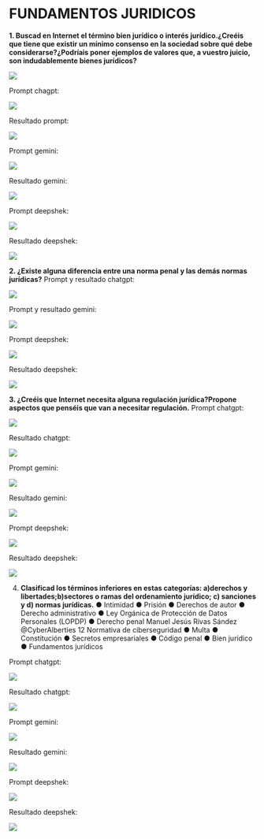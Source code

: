 # FUNDAMENTOS JURIDICOS

**1. Buscad en Internet el término bien jurídico o interés jurídico.¿Creéis que tiene que
existir un mínimo consenso en la sociedad sobre qué debe considerarse?¿Podríais
poner ejemplos de valores que, a vuestro juicio, son indudablemente bienes
jurídicos?**

![](Fundamentos-Jurídicos-Portada.png)

Prompt chagpt:

![]([Fundamentos-Jurídicos1.png](https://github.com/JCA2005/Ciberseguridad/blob/main/NC/Images/Fundamentos-Jur%C3%ADdicos1.png?raw=true))

Resultado prompt:

![](Fundamentos-Jurídicos2.png)

Prompt gemini:

![](Fundamentos-Jurídicos3.png)

Resultado gemini:

![](Fundamentos-Jurídicos4.png)

Prompt deepshek:

![](Fundamentos-Jurídicos5.png)

Resultado deepshek:

![](Fundamentos-Jurídicos6.png)

**2. ¿Existe alguna diferencia entre una norma penal y las demás normas jurídicas?**
Prompt y resultado chatgpt:

![](Fundamentos-Jurídicos7.png)

Prompt y resultado gemini:

![](Fundamentos-Jurídicos8.png)

Prompt deepshek:

![](Fundamentos-Jurídicos9.png)

Resultado deepshek:

![](Fundamentos-Jurídicos10.png)

**3. ¿Creéis que Internet necesita alguna regulación jurídica?Propone aspectos que
penséis que van a necesitar regulación.**
Prompt chatgpt:

![](Fundamentos-Jurídicos11.png)

Resultado chatgpt:

![](Fundamentos-Jurídicos12.png)

Prompt gemini:

![](Fundamentos-Jurídicos13.png)

Resultado gemini:

![](Fundamentos-Jurídicos14.png)

Prompt deepshek:

![](Fundamentos-Jurídicos15.png)

Resultado deepshek:

![](Fundamentos-Jurídicos16.png)

4. **Clasificad los términos inferiores en estas categorías: a)derechos y
libertades;b)sectores o ramas del ordenamiento jurídico; c) sanciones y d) normas
jurídicas.**
● Intimidad
● Prisión
● Derechos de autor
● Derecho administrativo
● Ley Orgánica de Protección de Datos Personales (LOPDP)
● Derecho penal Manuel Jesús Rivas Sández @CyberAlberties 12 Normativa de
ciberseguridad
● Multa
● Constitución
● Secretos empresariales
● Código penal
● Bien jurídico
● Fundamentos jurídicos

Prompt chatgpt:

![](Fundamentos-Jurídicos17.png)

Resultado chatgpt:

![](Fundamentos-Jurídicos18.png)

Prompt gemini:

![](Fundamentos-Jurídicos19.png)

Resultado gemini:

![](Fundamentos-Jurídicos20.png)

Prompt deepshek:

![](Fundamentos-Jurídicos21.png)

Resultado deepshek:

![](Fundamentos-Jurídicos22.png)
